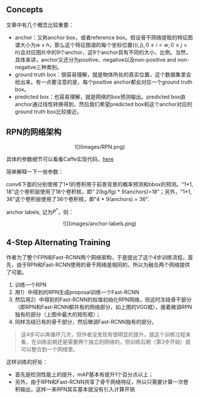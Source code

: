 ## Concepts

文章中有几个概念比较重要：

- anchor：又称anchor box，或者reference box。假设骨干网络提取的特征图谱大小为$w\times h$，那么这个特征图谱的每个坐标位置$\{(i, j), 0\le i\lt w, 0\le j < h\}$会对应图片中的9个anchor，这9个anchor具有不同的大小、比例。当然，具体来讲，anchor又还分为positive、negative以及non-positive and non-negative三种类别。
- ground truth box：很容易理解，就是物体所处的真实位置，这个数据集里会给出来。有一点要注意的是，每个positive anchor都会对应一个ground truth box。
- predicted box：也容易理解，就是网络的box预测输出。predicted box由anchor通过线性转换得到，然后我们希望predicted box和这个anchor对应的ground truth box比较接近。



## RPN的网络架构

<center>![](images/RPN.png)</center>

具体的参数细节可以看看Caffe实现代码，[here](https://github.com/rbgirshick/py-faster-rcnn/blob/master/models/pascal_voc/VGG16/faster_rcnn_alt_opt/stage1_rpn_train.pt#L366)

简单解释一下一些参数：

conv6下面的分别使用了1\*1的卷积用于前景背景的概率预测和bbox的预测。"1\*1, 18"这个卷积层使用了18个卷积核，即“ 2(bg/fg) \* 9(anchors)=18”；另外，"1\*1, 36"这个卷积层使用了36个卷积核，即"4 \* 9(anchors) = 36".

anchor labels, 记为$P^*$，则：

<center>![](images/anchor-labels.png)</center>



## 4-Step Alternating Training

作者为了整个FPN和Fast-RCNN两个网络架构，于是提出了这个4步训练流程。首先，由于RPN和Fast-RCNN使用的骨干网络是相同的，所以为融合两个网络提供了可能。

1. 训练一个RPN
2. 用1）中得到的RPN生成proposal训练一个Fast-RCNN
3. 然后用2）中得到的Fast-RCNN的权值初始化RPN网络，但这时冻结骨干部分（即RPN和Fast-RCNN都共有的网络部分，如上图的VGG框），接着微调RPN独有的部分（上图中最大的矩形框）；
4. 同样冻结已有的骨干部分，然后微调Fast-RCNN独有的部分。

> 这4步可以再循环几次，但作者没发现有很明显的提升。就这个训练过程来看，在训练前期还是需要两个独立的网络的，但训练后期（第3步开始）就可以整合到一个网络里。

这样训练的好处：

- 首先是检测性能上的提升，mAP基本有提升1个百分点以上；
- 另外，由于RPN和Fast-RCNN共享了骨干网络特征，所以只需要计算一次卷积输出，这样一来RPN其实基本就没有引入计算开销

